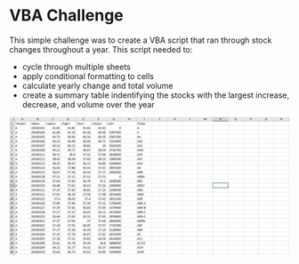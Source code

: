 # VBA Challenge

This simple challenge was to create a VBA script that ran through stock changes throughout a year. This script needed to:

+ cycle through multiple sheets
+ apply conditional formatting to cells
+ calculate yearly change and total volume
+ create a summary table indentifying the stocks with the largest increase, decrease, and volume over the year

<img src="Images/Before.PNG" alt="before" width="700"/>

